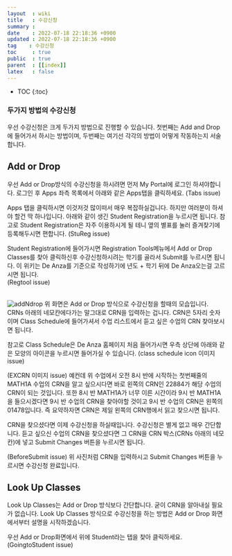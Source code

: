 ```yaml
---
layout  : wiki
title   : 수강신청
summary : 
date    : 2022-07-18 22:18:36 +0900
updated : 2022-07-18 22:18:36 +0900
tag    : 수강신청
toc     : true
public  : true
parent  : [[index]]
latex   : false
---
```

* TOC
{:toc}

### 두가지 방법의 수강신청
우선 수강신청은 크게 두가지 방법으로 진행할 수 있습니다. 첫번째는 Add and Drop에 들어가서 하시는 방법이며, 두번째는  여기선 각각의 방법이 어떻게 작동하는지 서술합니다.  


## Add or Drop
우선 Add or Drop방식의 수강신청을 하시려면 먼저 My Portal에 로그인 하셔야합니다. 로그인 후 Apps 좌측 목록에서 아래와 같은 Apps탭을 클릭하세요.
(Tabs issue)
<br/>  

Apps 탭을 클릭하시면 이것저것 많이떠서 매우 복잡하실겁니다. 하지만 여러분이 하셔야 할건 딱 하나입니다. 아래와 같이 생긴 Student Registration을 누르시면 됩니다. 참고로 Student Registration은 자주 이용하시게 될 테니 옆의 별표를 눌러 즐겨찾기에 등록해두시면 편합니다.
(StuReg issue)
<br/>  

Student Registration에 들어가시면 Registration Tools메뉴에서 Add or Drop Classes를 찾아 클릭하신후 수강신청하시려는 학기를 골라서 Submit를 누르시면 됩니다. 이 위키는 De Anza를 기준으로 작성하기에 년도 + 학기 뒤에 De Anza오는걸 고르시면 됩니다.  
(Regtool issue)
<br/><br/>

![addNdrop](https://user-images.githubusercontent.com/108209464/179709555-16e0bdf8-2a4c-4ff5-bbc3-a45b3438a184.PNG)
위 화면은 Add or Drop 방식으로 수강신청을 할때의 모습입니다. CRNs 아래의 네모칸에다가는 말그대로 CRN을 입력하는 겁니다. CRN은 5자리 숫자이며 Class Schedule에 들어가셔서 수업 리스트에서 듣고 싶은 수업의 CRN 찾아보시면 됩니다.  

참고로 Class Schedule은 De Anza 홈페이지 처음 들어가시면 우측 상단에 아래와 같은 모양의 아이콘을 누르시면 들어가실 수 있습니다.
(class schedule icon 이미지 issue)  

(EXCRN 이미지 issue)
예컨데 위 수업에서 오전 8시 반에 시작하는 첫번째줄의 MATH1A 수업의 CRN을 알고 싶으시다면 바로 왼쪽의 CRN인 22884가 해당 수업의 CRN이 되는 것입니다. 또한 8시 반 MATH1A가 너무 이른 시간이라 9시 반 MATH1A을 들으시겠다면 9시 반 수업의 CRN을 찾아야할 것이고 9시 반 수업의 CRN은 왼쪽의01478입니다. 즉 요약하자면 CRN은 제일 왼쪽의 CRN행에서 읽고 찾으시면 됩니다.  

CRN을 찾으셨다면 이제 수강신청을 하실때입니다. 수강신청은 별게 없고 매우 간단합니다. 듣고 싶으신 수업의 CRN을 찾으셨다면 그 CRN을 CRN 박스(CRNs 아래의 네모칸)에 넣고 Submit Changes 버튼을 누르시면 됩니다.

(BeforeSubmit issue)
위 사진처럼 CRN을 입력하시고 Submit Changes 버튼을 누르시면 수강신청 완료입니다.



## Look Up Classes
Look Up Classes는 Add or Drop 방식보다 간단합니다. 굳이 CRN을 알아내실 필요가 없습니다. Look Up Classes 방식으로 수강신청을 하는 방법은 Add or Drop 화면에서부터 설명을 시작하겠습니다.  

우선 Add or Drop화면에서 위에 Student라는 탭을 찾아 클릭하세요.
(GoingtoStudent issue)  

